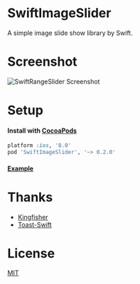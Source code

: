 # SwiftImageSlider
A simple image slide show library by Swift.

# Screenshot

![SwiftRangeSlider Screenshot](Screenshot.gif)

# Setup

#### Install with [CocoaPods](http://cocoapods.org/)

```ruby
platform :ios, '8.0'
pod 'SwiftImageSlider', '~> 0.2.0'
```

#### [Example](Example/Example/ViewController.swift)

# Thanks

* [Kingfisher](https://github.com/onevcat/Kingfisher)
* [Toast-Swift](https://github.com/scalessec/Toast-Swift)

# License

[MIT](LICENSE)